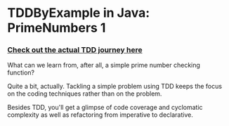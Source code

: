 # TDDByExample in Java: PrimeNumbers 1

### [Check out the actual TDD journey here](https://www.youtube.com/watch?v=MvqrwFMobdc) ###

What can we learn from, after all, a simple prime number checking function?

Quite a bit, actually. Tackling a simple problem using TDD keeps the focus on the coding techniques rather than on the problem.

Besides TDD, you'll get a glimpse of code coverage and cyclomatic complexity as well as refactoring from imperative to declarative.
